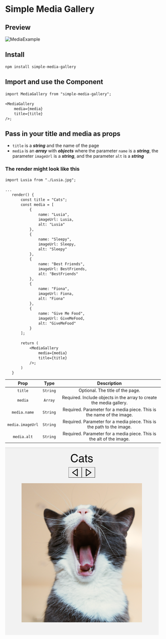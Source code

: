 # Simple Media Gallery

## Preview

![MediaExample](media/MediaExample.gif)

## Install
```
npm install simple-media-gallery
```

## Import and use the Component
```
import MediaGallery from "simple-media-gallery";

<MediaGallery
    media={media} 
    title={title}
/>;
 ```

## Pass in your title and media as props

* `title` is a ***string*** and the name of the page
* `media` is an ***array*** with ***objects*** where the parameter `name` is a ***string***, the parameter `imageUrl` is a ***string***, and the parameter `alt` is a ***string***

### The render might look like this

 ```
import Lusia from "./Lusia.jpg";

 ...
    render() {
        const title = "Cats";
        const media = [
            {   
                name: "Lusia",
                imageUrl: Lusia,
                alt: "Lusia"
            },
            {   
                name: "Sleepy",
                imageUrl: Sleepy,
                alt: "Sleepy"
            },
            {   
                name: "Best Friends",
                imageUrl: BestFriends,
                alt: "BestFriends"
            },
            {   
                name: "Fiona",
                imageUrl: Fiona,
                alt: "Fiona"
            },
            {   
                name: "Give Me Food",
                imageUrl: GiveMeFood,
                alt: "GiveMeFood"
            }
        ];

        return (
            <MediaGallery
                media={media} 
                title={title}
            />;
        )
    }
 ```

| Prop | Type  | Description  |
| :---:   | :-: | :-: |
| `title` | `String` | Optional. The title of the page.|
| `media` | `Array` | Required. Include objects in the array to create the media gallery. |
| `media.name` | `String` | Required. Parameter for a media piece. This is the name of the image. |
| `media.imageUrl` | `String` | Required. Parameter for a media piece. This is the path to the image. |
| `media.alt` | `String` | Required. Parameter for a media piece. This is the alt of the image. |

![Icons](media/Icons.png)
